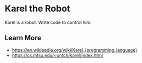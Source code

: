# Karel the Robot

Karel is a robot. Write code to control him.

## Learn More
* https://en.wikipedia.org/wiki/Karel_(programming_language)
* https://cs.mtsu.edu/~untch/karel/index.html
